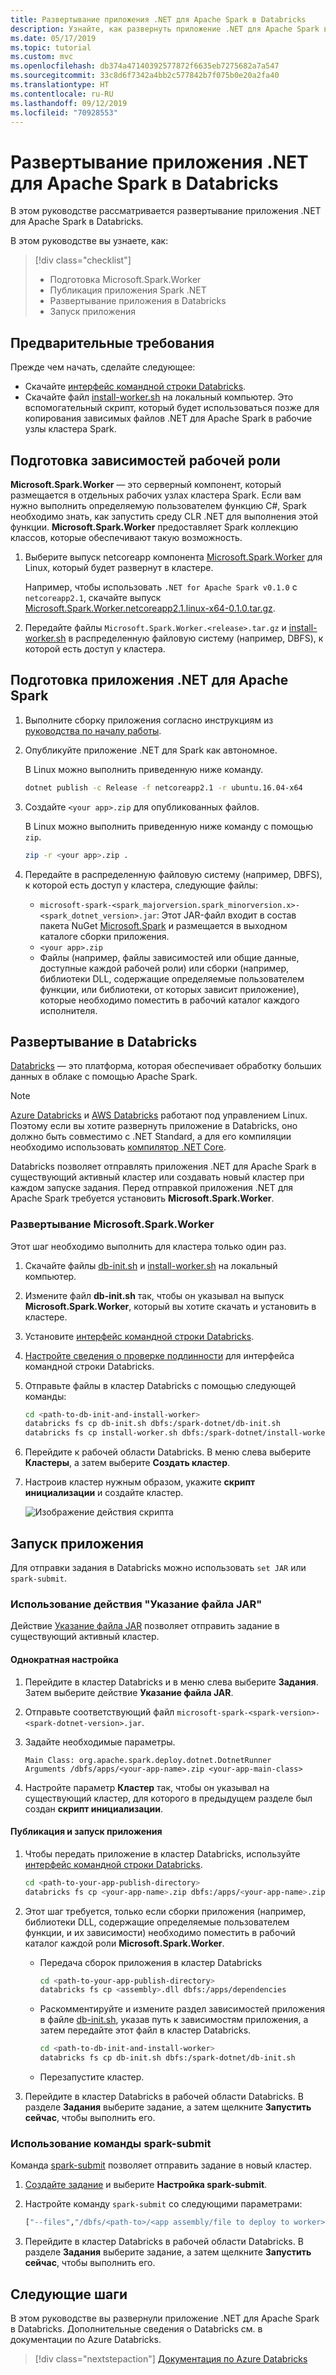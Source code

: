 ```yaml
---
title: Развертывание приложения .NET для Apache Spark в Databricks
description: Узнайте, как развернуть приложение .NET для Apache Spark в Databricks.
ms.date: 05/17/2019
ms.topic: tutorial
ms.custom: mvc
ms.openlocfilehash: db374a47140392577872f6635eb7275682a7a547
ms.sourcegitcommit: 33c8d6f7342a4bb2c577842b7f075b0e20a2fa40
ms.translationtype: HT
ms.contentlocale: ru-RU
ms.lasthandoff: 09/12/2019
ms.locfileid: "70928553"
---
```

# <a name="deploy-a-net-for-apache-spark-application-to-databricks"></a>Развертывание приложения .NET для Apache Spark в Databricks

В этом руководстве рассматривается развертывание приложения .NET для Apache Spark в Databricks.

В этом руководстве вы узнаете, как:

> [!div class="checklist"]
>
> - Подготовка Microsoft.Spark.Worker
> - Публикация приложения Spark .NET
> - Развертывание приложения в Databricks
> - Запуск приложения

## <a name="prerequisites"></a>Предварительные требования

Прежде чем начать, сделайте следующее:

- Скачайте [интерфейс командной строки Databricks](https://docs.databricks.com/user-guide/dev-tools/databricks-cli.html).
- Скачайте файл [install-worker.sh](https://github.com/dotnet/spark/blob/master/deployment/install-worker.sh) на локальный компьютер. Это вспомогательный скрипт, который будет использоваться позже для копирования зависимых файлов .NET для Apache Spark в рабочие узлы кластера Spark.

## <a name="prepare-worker-dependencies"></a>Подготовка зависимостей рабочей роли

**Microsoft.Spark.Worker** — это серверный компонент, который размещается в отдельных рабочих узлах кластера Spark. Если вам нужно выполнить определяемую пользователем функцию C#, Spark необходимо знать, как запустить среду CLR .NET для выполнения этой функции. **Microsoft.Spark.Worker** предоставляет Spark коллекцию классов, которые обеспечивают такую возможность.

1. Выберите выпуск netcoreapp компонента [Microsoft.Spark.Worker](https://github.com/dotnet/spark/releases) для Linux, который будет развернут в кластере.

   Например, чтобы использовать `.NET for Apache Spark v0.1.0` с `netcoreapp2.1`, скачайте выпуск [Microsoft.Spark.Worker.netcoreapp2.1.linux-x64-0.1.0.tar.gz](https://github.com/dotnet/spark/releases/download/v0.1.0/Microsoft.Spark.Worker.netcoreapp2.1.linux-x64-0.1.0.tar.gz).

2. Передайте файлы `Microsoft.Spark.Worker.<release>.tar.gz` и [install-worker.sh](https://github.com/dotnet/spark/blob/master/deployment/install-worker.sh) в распределенную файловую систему (например, DBFS), к которой есть доступ у кластера.

## <a name="prepare-your-net-for-apache-spark-app"></a>Подготовка приложения .NET для Apache Spark

1. Выполните сборку приложения согласно инструкциям из [руководства по началу работы](get-started.md).

2. Опубликуйте приложение .NET для Spark как автономное.

   В Linux можно выполнить приведенную ниже команду.

   ```bash
   dotnet publish -c Release -f netcoreapp2.1 -r ubuntu.16.04-x64
   ```

3. Создайте `<your app>.zip` для опубликованных файлов.

   В Linux можно выполнить приведенную ниже команду с помощью `zip`.

   ```bash
   zip -r <your app>.zip .
   ```

4. Передайте в распределенную файловую систему (например, DBFS), к которой есть доступ у кластера, следующие файлы:

   - `microsoft-spark-<spark_majorversion.spark_minorversion.x>-<spark_dotnet_version>.jar`: Этот JAR-файл входит в состав пакета NuGet [Microsoft.Spark](https://www.nuget.org/packages/Microsoft.Spark/) и размещается в выходном каталоге сборки приложения.
   - `<your app>.zip`
   - Файлы (например, файлы зависимостей или общие данные, доступные каждой рабочей роли) или сборки (например, библиотеки DLL, содержащие определяемые пользователем функции, или библиотеки, от которых зависит приложение), которые необходимо поместить в рабочий каталог каждого исполнителя.

## <a name="deploy-to-databricks"></a>Развертывание в Databricks

[Databricks](https://databricks.com) — это платформа, которая обеспечивает обработку больших данных в облаке с помощью Apache Spark.

> [!Note] 
> [Azure Databricks](https://azure.microsoft.com/services/databricks/) и [AWS Databricks](https://databricks.com/aws) работают под управлением Linux. Поэтому если вы хотите развернуть приложение в Databricks, оно должно быть совместимо с .NET Standard, а для его компиляции необходимо использовать [компилятор .NET Core](https://dotnet.microsoft.com/download).

Databricks позволяет отправлять приложения .NET для Apache Spark в существующий активный кластер или создавать новый кластер при каждом запуске задания. Перед отправкой приложения .NET для Apache Spark требуется установить **Microsoft.Spark.Worker**.

### <a name="deploy-microsoftsparkworker"></a>Развертывание Microsoft.Spark.Worker

Этот шаг необходимо выполнить для кластера только один раз.

1. Скачайте файлы [db-init.sh](https://github.com/dotnet/spark/blob/master/deployment/db-init.sh) и [install-worker.sh](https://github.com/dotnet/spark/blob/master/deployment/install-worker.sh
) на локальный компьютер.

2. Измените файл **db-init.sh** так, чтобы он указывал на выпуск **Microsoft.Spark.Worker**, который вы хотите скачать и установить в кластере.

3. Установите [интерфейс командной строки Databricks](https://docs.databricks.com/user-guide/dev-tools/databricks-cli.html).

4. [Настройте сведения о проверке подлинности](https://docs.databricks.com/user-guide/dev-tools/databricks-cli.html#set-up-authentication) для интерфейса командной строки Databricks.

5. Отправьте файлы в кластер Databricks с помощью следующей команды:

   ```bash
   cd <path-to-db-init-and-install-worker>
   databricks fs cp db-init.sh dbfs:/spark-dotnet/db-init.sh
   databricks fs cp install-worker.sh dbfs:/spark-dotnet/install-worker.sh
   ```

6. Перейдите к рабочей области Databricks. В меню слева выберите **Кластеры**, а затем выберите **Создать кластер**.

7. Настроив кластер нужным образом, укажите **скрипт инициализации** и создайте кластер.

   ![Изображение действия скрипта](./media/databricks-deployment/deployment-databricks-init-script.png)

## <a name="run-your-app"></a>Запуск приложения 

Для отправки задания в Databricks можно использовать `set JAR` или `spark-submit`.

### <a name="use-set-jar"></a>Использование действия "Указание файла JAR"

Действие [Указание файла JAR](https://docs.databricks.com/user-guide/jobs.html#create-a-job) позволяет отправить задание в существующий активный кластер.

#### <a name="one-time-setup"></a>Однократная настройка

1. Перейдите в кластер Databricks и в меню слева выберите **Задания**. Затем выберите действие **Указание файла JAR**.

2. Отправьте соответствующий файл `microsoft-spark-<spark-version>-<spark-dotnet-version>.jar`.

3. Задайте необходимые параметры.

   ```
   Main Class: org.apache.spark.deploy.dotnet.DotnetRunner
   Arguments /dbfs/apps/<your-app-name>.zip <your-app-main-class>
   ```
 
4. Настройте параметр **Кластер** так, чтобы он указывал на существующий кластер, для которого в предыдущем разделе был создан **скрипт инициализации**.

#### <a name="publish-and-run-your-app"></a>Публикация и запуск приложения

1. Чтобы передать приложение в кластер Databricks, используйте [интерфейс командной строки Databricks](https://docs.databricks.com/user-guide/dev-tools/databricks-cli.html).

      ```bash
      cd <path-to-your-app-publish-directory>
      databricks fs cp <your-app-name>.zip dbfs:/apps/<your-app-name>.zip
      ```

2. Этот шаг требуется, только если сборки приложения (например, библиотеки DLL, содержащие определяемые пользователем функции, и их зависимости) необходимо поместить в рабочий каталог каждой роли **Microsoft.Spark.Worker**.

   - Передача сборок приложения в кластер Databricks
      
      ```bash
      cd <path-to-your-app-publish-directory>
      databricks fs cp <assembly>.dll dbfs:/apps/dependencies
      ```

   - Раскомментируйте и измените раздел зависимостей приложения в файле [db-init.sh](https://github.com/dotnet/spark/blob/master/deployment/db-init.sh), указав путь к зависимостям приложения, а затем передайте этот файл в кластер Databricks.
   
      ```bash
      cd <path-to-db-init-and-install-worker>
      databricks fs cp db-init.sh dbfs:/spark-dotnet/db-init.sh
      ```
   
   - Перезапустите кластер.

3. Перейдите в кластер Databricks в рабочей области Databricks. В разделе **Задания** выберите задание, а затем щелкните **Запустить сейчас**, чтобы выполнить его.

### <a name="use-spark-submit"></a>Использование команды spark-submit

Команда [spark-submit](https://spark.apache.org/docs/latest/submitting-applications.html) позволяет отправить задание в новый кластер.

1. [Создайте задание](https://docs.databricks.com/user-guide/jobs.html) и выберите **Настройка spark-submit**.

2. Настройте команду `spark-submit` со следующими параметрами:

      ```bash
      ["--files","/dbfs/<path-to>/<app assembly/file to deploy to worker>","--class","org.apache.spark.deploy.dotnet.DotnetRunner","/dbfs/<path-to>/microsoft-spark-<spark_majorversion.spark_minorversion.x>-<spark_dotnet_version>.jar","/dbfs/<path-to>/<app name>.zip","<app bin name>","app arg1","app arg2"]
      ```

3. Перейдите в кластер Databricks в рабочей области Databricks. В разделе **Задания** выберите задание, а затем щелкните **Запустить сейчас**, чтобы выполнить его.

## <a name="next-steps"></a>Следующие шаги

В этом руководстве вы развернули приложение .NET для Apache Spark в Databricks. Дополнительные сведения о Databricks см. в документации по Azure Databricks.

> [!div class="nextstepaction"]
> [Документация по Azure Databricks](https://docs.microsoft.com/azure/azure-databricks/)
